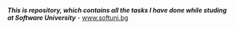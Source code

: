 ***This is repository, which contains all the tasks I have done while studing at Software University*** - www.softuni.bg
